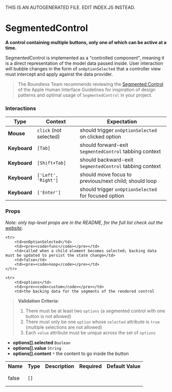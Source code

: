 THIS IS AN AUTOGENERATED FILE. EDIT INDEX.JS INSTEAD.

# SegmentedControl
__A control containing multiple buttons, only one of which can be active at a time.__

SegmentedControl is implemented as a "controlled component", meaning it is a direct representation of the model data passed inside. User interaction will bubble changes in the form of `onOptionSelected` that a controller view must intercept and apply against the data provider.

> The Boundless Team recommends reviewing the [Segmented Control](https://developer.apple.com/library/mac/documentation/UserExperience/Conceptual/OSXHIGuidelines/ControlsSelection.html#//apple_ref/doc/uid/20000957-CH49-SW5) of the Apple Human Interface Guidelines for inspiration of design patterns and optimal usage of `SegmentedControl` in your project.

### Interactions

Type | Context | Expectation
---- | ------- | -----------
__Mouse__ | `click` (not selected) | should trigger `onOptionSelected` on clicked option
__Keyboard__ |`[Tab]` | should forward-exit `SegmentedControl` tabbing context
__Keyboard__ |`[Shift+Tab]` | should backward-exit `SegmentedControl` tabbing context
__Keyboard__ |`['Left', 'Right']` | should move focus to previous/next child; should loop
__Keyboard__ | `['Enter']` | should trigger `onOptionSelected` for focused option

### Props

_Note: only top-level props are in the README, for the full list check out the [website](http://boundless.js.org/SegmentedControl#props)._

<table>
    <tr>
        <th>Name</th>
        <th>Type</th>
        <th>Description</th>
        <th>Required</th>
        <th>Default Value</th>
    </tr>
    
    <tr>
        <td>onOptionSelected</td>
        <td><pre><code>func</code></pre></td>
        <td>called when a child element becomes selected; backing data must be updated to persist the state change</td>
        <td>false</td>
        <td><pre><code>noop</code></pre></td>
    </tr>
    
    <tr>
        <td>options</td>
        <td><pre><code>custom</code></pre></td>
        <td>the backing data for the segments of the rendered control

> __Validation Criteria:__
>
> 1. There must be at least two `options` (a segmented control with one button is not allowed)
> 1. There must only be one `option` whose `selected` attribute is `true` (multiple selections are not allowed)
> 1. Each `value` attribute must be unique across the set of `options`

- __options[].selected__ `Boolean`
- __options[].value__ `String`
- __options[].content__ `*`
the content to go inside the button</td>
        <td>false</td>
        <td><pre><code>[]</code></pre></td>
    </tr>
    
</table>
